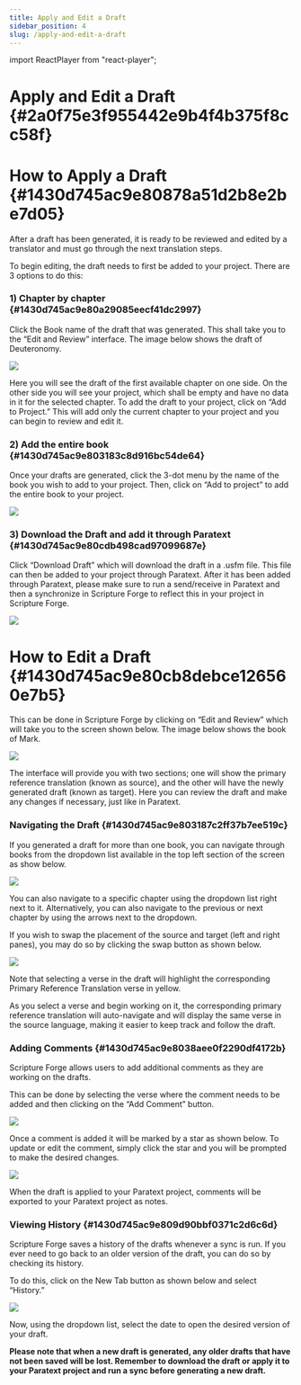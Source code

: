 ```yaml
---
title: Apply and Edit a Draft
sidebar_position: 4
slug: /apply-and-edit-a-draft
---
```


import ReactPlayer from "react-player";

# Apply and Edit a Draft {#2a0f75e3f955442e9b4f4b375f8cc58f}


<div class="player-wrapper"><ReactPlayer controls url="https://youtu.be/S4yvGDlcZ9o" /></div>


# How to Apply a Draft {#1430d745ac9e80878a51d2b8e2be7d05}


After a draft has been generated, it is ready to be reviewed and edited by a translator and must go through the next translation steps.


To begin editing, the draft needs to first be added to your project. There are 3 options to do this:


### **1) Chapter by chapter** {#1430d745ac9e80a29085eecf41dc2997}


Click the Book name of the draft that was generated. This shall take you to the “Edit and Review” interface. The image below shows the draft of Deuteronomy.


![](./476959662.png)


Here you will see the draft of the first available chapter on one side. On the other side you will see your project, which shall be empty and have no data in it for the selected chapter. To add the draft to your project, click on “Add to Project.” This will add only the current chapter to your project and you can begin to review and edit it.


### 2) Add the entire book {#1430d745ac9e803183c8d916bc54de64}


Once your drafts are generated, click the 3-dot menu by the name of the book you wish to add to your project. Then, click on “Add to project” to add the entire book to your project.


![](./739210120.png)


### 3) Download the Draft and add it through Paratext {#1430d745ac9e80cdb498cad97099687e}


Click “Download Draft” which will download the draft in a .usfm file. This file can then be added to your project through Paratext. After it has been added through Paratext, please make sure to run a send/receive in Paratext and then a synchronize in Scripture Forge to reflect this in your project in Scripture Forge.


![](./470740927.png)


# **How to Edit a Draft** {#1430d745ac9e80cb8debce126560e7b5}


This can be done in Scripture Forge by clicking on “Edit and Review” which will take you to the screen shown below. The image below shows the book of Mark.


![](./1670090022.png)


The interface will provide you with two sections; one will show the primary reference translation (known as source), and the other will have the newly generated draft (known as target). Here you can review the draft and make any changes if necessary, just like in Paratext.


### **Navigating the Draft** {#1430d745ac9e803187c2ff37b7ee519c}


If you generated a draft for more than one book, you can navigate through books from the dropdown list available in the top left section of the screen as show below.


![](./1640308464.png)


You can also navigate to a specific chapter using the dropdown list right next to it. Alternatively, you can also navigate to the previous or next chapter by using the arrows next to the dropdown.


If you wish to swap the placement of the source and target (left and right panes), you may do so by clicking the swap button as shown below.


![](./1749660801.png)


Note that selecting a verse in the draft will highlight the corresponding Primary Reference Translation verse in yellow.


As you select a verse and begin working on it, the corresponding primary reference translation will auto-navigate and will display the same verse in the source language, making it easier to keep track and follow the draft.


### **Adding Comments** {#1430d745ac9e8038aee0f2290df4172b}


Scripture Forge allows users to add additional comments as they are working on the drafts.


This can be done by selecting the verse where the comment needs to be added and then clicking on the “Add Comment” button.


![](./1078796203.png)


Once a comment is added it will be marked by a star as shown below. To update or edit the comment, simply click the star and you will be prompted to make the desired changes.


![](./632219727.png)


When the draft is applied to your Paratext project, comments will be exported to your Paratext project as notes.


### **Viewing History** {#1430d745ac9e809d90bbf0371c2d6c6d}


Scripture Forge saves a history of the drafts whenever a sync is run. If you ever need to go back to an older version of the draft, you can do so by checking its history.


To do this, click on the New Tab button as shown below and select “History.”


![](./1273285247.png)


Now, using the dropdown list, select the date to open the desired version of your draft.


**Please note that when a new draft is generated, any older drafts that have not been saved will be lost. Remember to download the draft or apply it to your Paratext project and run a sync before generating a new draft.**

